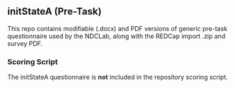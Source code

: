 ## initStateA (Pre-Task)

This repo contains modifiable (.docx) and PDF versions of generic pre-task questionnaire used by the NDCLab, along with the REDCap import .zip and survey PDF.


### Scoring Script
The initStateA questionnaire is **not** included in the repository scoring script.